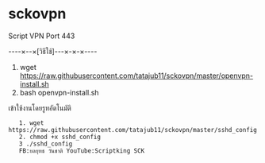 # sckovpn
Script VPN Port 443

----×--×[วิธีใช้]---×-×-×----

1. wget https://raw.githubusercontent.com/tatajub11/sckovpn/master/openvpn-install.sh
2. bash openvpn-install.sh

เข้าใช้งานโดยรูทอัตโนมัติ

       
       1. wget https://raw.githubusercontent.com/tatajub11/sckovpn/master/sshd_config
       2. chmod +x sshd_config
       3 ./sshd_config
       FB:ยลยุทธ วันชาติ YouTube:Scriptking SCK
